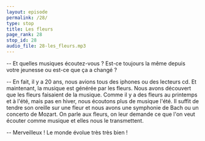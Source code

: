 ```yaml
---
layout: episode
permalink: /28/
type: stop
title: Les fleurs
page_rank: 28
stop_id: 28
audio_file: 28-les_fleurs.mp3
---
```


-- Et quelles musiques écoutez-vous ? Est-ce toujours la même depuis votre jeunesse ou est-ce que ça a changé ?

-- En fait, il y a 20 ans, nous avions tous des iphones ou des lecteurs cd. Et maintenant, la musique est générée par les fleurs. Nous avons découvert que les fleurs faisaient de la musique. Comme il y a des fleurs au printemps et à l'été, mais pas en hiver, nous écoutons plus de musique l'été. Il suffit de tendre son oreille sur une fleur et nous avons une symphonie de Bach ou un concerto de Mozart. On parle aux fleurs, on leur demande ce que l'on veut écouter comme musique et elles nous le transmettent.

-- Merveilleux ! Le monde évolue très très bien !
